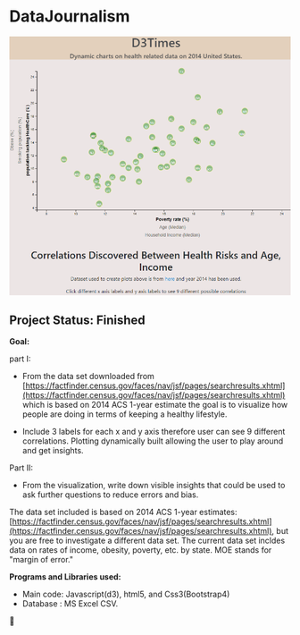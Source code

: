 # DataJournalism

![MainPageGif](images/main.gif)

## Project Status: Finished

**Goal:**

part I:
- From the data set downloaded from [https://factfinder.census.gov/faces/nav/jsf/pages/searchresults.xhtml](https://factfinder.census.gov/faces/nav/jsf/pages/searchresults.xhtml) which is based on 2014 ACS 1-year estimate the goal is to visualize how people are doing in terms of keeping a healthy lifestyle.

- Include 3 labels for each x and y axis therefore user can see 9 different correlations. Plotting dynamically built allowing the user to play around and get insights.

Part II:
- From the visualization, write down visible insights that could be used to ask further questions to reduce errors and bias.

The data set included is based on 2014 ACS 1-year estimates: [https://factfinder.census.gov/faces/nav/jsf/pages/searchresults.xhtml](https://factfinder.census.gov/faces/nav/jsf/pages/searchresults.xhtml), but you are free to investigate a different data set. The current data set incldes data on rates of income, obesity, poverty, etc. by state. MOE stands for "margin of error."

**Programs and Libraries used:**
- Main code: Javascript(d3), html5, and Css3(Bootstrap4)
- Database : MS Excel CSV.

:bear:
